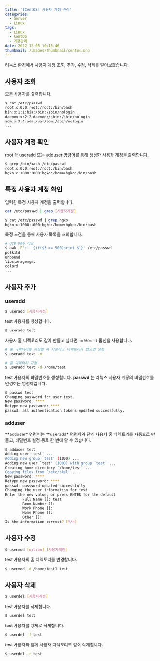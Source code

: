 ```yaml
---
title: '[CentOS] 사용자 계정 관리'
categories:
  - Server
  - Linux
tags:
  - Linux
  - CentOS
  - 계정관리
date: 2022-12-05 10:15:46
thumbnail: /images/thumbnail/centos.png
---
```


리눅스 환경에서 사용자 계정 조회, 추가, 수정, 삭제를 알아보겠습니다.

## 사용자 조회

모든 사용자를 출력합니다.

```bash
$ cat /etc/passwd
root:x:0:0:root:/root:/bin/bash
bin:x:1:1:bin:/bin:/sbin/nologin
daemon:x:2:2:daemon:/sbin:/sbin/nologin
adm:x:3:4:adm:/var/adm:/sbin/nologin
...
```

## 사용자 계정 확인

root 와 useradd 또는 adduser 명령어를 통해 생성한 사용자 계정을 출력합니다.

```bash
$ grep /bin/bash /etc/passwd
root:x:0:0:root:/root:/bin/bash
hgko:x:1000:1000:hgko:/home/hgko:/bin/bash
```

## 특정 사용자 계정 확인

입력한 특정 사용자 계정을 출력합니다.

```bash
cat /etc/passwd | grep [사용자계정]
```

```bash
$ cat /etc/passwd | grep hgko
hgko:x:1000:1000:hgko:/home/hgko:/bin/bash
```

특정 조건을 통해 사용자 목록을 조회합니다.

```bash
# UID 500 이상
$ awk -F':' '{if($3 >= 500)print $1}' /etc/passwd
polkitd
unbound
libstoragemgmt
colord
...
```

## 사용자 추가

### useradd

```bash
$ useradd [사용자계정]
```

test 사용자를 생성합니다.

```bash
$ useradd test
```

사용자 홈 디렉토리도 같이 만들고 싶다면 `-m` 또느 `-d` 옵션을 사용합니다.

```bash
# 홈 디렉터리를 지정할 때 사용하고 디렉토리가 없으면 생성
$ useradd test -m

# 홈 디렉터리 지정
$ useradd test -d /home/test
```

test 사용자의 비밀번호를 생성합니다. **passwd** 는 리눅스 사용자 계정의 비밀번호를 변경하는 명령어입니다.

```bash
$ passwd test
Changing password for user test.
New password: ****
Retype new password: ****
passwd: all authentication tokens updated successfully.
```

### adduser

**adduser\* 명령어는 **useradd\* 명령어와 달리 사용자 홈 디렉토리를 자동으로 만들고, 비밀번호 설정 등로 한 번에 할 수 있습니다.

```bash
$ adduser test
Adding user `test' ...
Adding new group `test' (1000) ...
Adding new user `test' (1000) with group `test' ...
Creating home directory `/home/test' ...
Copying files from `/etc/skel' ...
New password: ****
Retype new password: ****
passwd: password updated successfully
Changing the user information for test
Enter the new value, or press ENTER for the default
        Full Name []: test
        Room Number []:
        Work Phone []:
        Home Phone []:
        Other []:
Is the information correct? [Y/n]
```

## 사용자 수정

```bash
$ usermod [option] [사용자계정]
```

test 사용자의 홈 디렉토리를 변경합니다.

```bash
$ usermod -d /home/test1 test
```

## 사용자 삭제

```bash
$ userdel [사용자계정]
```

test 사용자를 삭제합니다.

```bash
$ userdel test
```

test 사용자를 강제로 삭제합니다.

```bash
$ userdel -f test
```

test 사용자와 함께 사용자 디렉토리도 같이 삭제합니다.

```bash
$ userdel -r test
```
